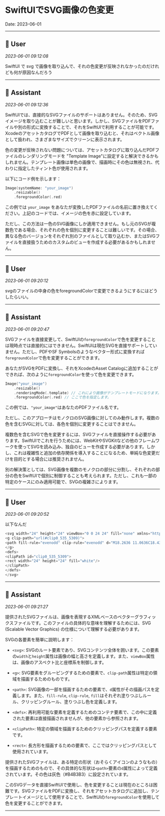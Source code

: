 # SwiftUIでSVG画像の色変更

Date: 2023-06-01

---

## 👤 User
*2023-06-01 09:12:08*

SwiftUI で svg で画像を取り込んで、それの色変更が反映されなかったのだけれども何が原因なんだろう

---

## 🤖 Assistant
*2023-06-01 09:12:36*

SwiftUIでは、直接的なSVGファイルのサポートはありません。そのため、SVGイメージを取り込むことが難しいと思います。しかし、SVGファイルをPDFファイルや別の形式に変換することで、それをSwiftUIで利用することが可能です。XcodeのアセットカタログでPDFとして画像を取り込むと、それはベクトル画像として扱われ、さまざまなサイズでクリーンに表示されます。

色の変更が反映されない問題については、アセットカタログに取り込んだPDFファイルのレンダリングモードを "Template Image"に設定すると解決できるかもしれません。テンプレート画像は単色の画像で、描画時にその色は無視され、代わりに指定したティント色が使用されます。

以下にコード例を示します：

```swift
Image(systemName: "your_image")
    .resizable()
    .foregroundColor(.red)
```

この例では `your_image` をあなたが変換したPDFファイルの名前に置き換えてください。上記のコードでは、イメージの色を赤に設定しています。

ただし、この方法は一色のSVG画像にしか適用できません。もし元のSVGが複数色である場合、それぞれの色を個別に変更することは難しいです。その場合、異なる色のバージョンをそれぞれ別のファイルとして取り込むか、またはSVGファイルを直接扱うためのカスタムのビューを作成する必要があるかもしれません。

---

## 👤 User
*2023-06-01 09:20:12*

svgのファイルの中身の色をforegroundColorで変更できるようにするにはどうしたらいい。

---

## 🤖 Assistant
*2023-06-01 09:20:47*

SVGファイルを直接変更して、SwiftUIの`foregroundColor`で色を変更することは現時点では直接的にはできません。SwiftUIは現在SVGを直接サポートしていません。ただし、PDFやSF Symbolsのようなベクター形式に変換すれば`foregroundColor`で色を変更することができます。

あなたがSVGをPDFに変換し、それをXcodeのAsset Catalogに追加することができれば、次のように`foregroundColor`を使って色を変更できます。

```swift
Image("your_image")
    .resizable()
    .renderingMode(.template) // これにより画像がテンプレートモードになります。
    .foregroundColor(.red) // ここで色を指定します。
```

この例では、`"your_image"`はあなたのPDFファイル名です。

ただし、このアプローチはモノクロのSVG画像に対してのみ動作します。複数の色を含むSVGに対しては、各色を個別に変更することはできません。

複数色を含むSVGで色を変更するには、SVGファイルを直接操作する必要があります。SwiftUIでこれを行うためには、WebKitやSVGKitなどの他のフレームワークを使ってSVGを読み込み、独自のビューを作成する必要があります。しかし、これは複雑性と追加の依存関係を導入することになるため、単純な色変更だけを目的とする場合には推奨されません。

別の解決策としては、SVG画像を複数のモノクロの部分に分割し、それぞれの部分の色をSwiftUIで個別に制御することも考えられます。ただし、これも一部の特定のケースにのみ適用可能で、SVGの複雑さによります。

---

## 👤 User
*2023-06-01 09:20:52*

以下なんだ

```swift
<svg width="24" height="24" viewBox="0 0 24 24" fill="none" xmlns="http://www.w3.org/2000/svg">
<g clip-path="url(#clip0_535_5309)">
<path fill-rule="evenodd" clip-rule="evenodd" d="M18.2636 11.0636C18.4324 10.8948 18.6613 10.8 18.9 10.8C19.1387 10.8 19.3676 10.8948 19.5364 11.0636C19.7052 11.2324 19.8 11.4613 19.8 11.7V17.1C19.8 17.8161 19.5155 18.5028 19.0092 19.0092C18.5028 19.5155 17.8161 19.8 17.1 19.8H6.30001C5.58392 19.8 4.89717 19.5155 4.39082 19.0092C3.88447 18.5028 3.60001 17.8161 3.60001 17.1V6.30001C3.60001 5.58392 3.88447 4.89717 4.39082 4.39082C4.89717 3.88447 5.58392 3.60001 6.30001 3.60001H11.7C11.9387 3.60001 12.1676 3.69483 12.3364 3.86361C12.5052 4.03239 12.6 4.26131 12.6 4.50001C12.6 4.7387 12.5052 4.96762 12.3364 5.1364C12.1676 5.30518 11.9387 5.40001 11.7 5.40001H6.30001C6.06131 5.40001 5.83239 5.49483 5.66361 5.66361C5.49483 5.83239 5.40001 6.06131 5.40001 6.30001V17.1C5.40001 17.3387 5.49483 17.5676 5.66361 17.7364C5.83239 17.9052 6.06131 18 6.30001 18H17.1C17.3387 18 17.5676 17.9052 17.7364 17.7364C17.9052 17.5676 18 17.3387 18 17.1V11.7C18 11.4613 18.0948 11.2324 18.2636 11.0636ZM16.722 5.40001H15.3C15.0613 5.40001 14.8323 5.30518 14.6636 5.1364C14.4948 4.96762 14.4 4.7387 14.4 4.50001C14.4 4.26131 14.4948 4.03239 14.6636 3.86361C14.8323 3.69483 15.0613 3.60001 15.3 3.60001H18.9C19.1387 3.60001 19.3676 3.69483 19.5364 3.86361C19.7051 4.03239 19.8 4.26131 19.8 4.50001V8.10001C19.8 8.3387 19.7051 8.56762 19.5364 8.7364C19.3676 8.90518 19.1387 9.00001 18.9 9.00001C18.6613 9.00001 18.4323 8.90518 18.2636 8.7364C18.0948 8.56762 18 8.3387 18 8.10001V6.67801L12.339 12.33C12.2553 12.4144 12.1558 12.4813 12.0461 12.527C11.9364 12.5727 11.8188 12.5962 11.7 12.5962C11.5811 12.5962 11.4635 12.5727 11.3538 12.527C11.2442 12.4813 11.1446 12.4144 11.061 12.33C10.9766 12.2463 10.9096 12.1468 10.864 12.0371C10.8183 11.9275 10.7947 11.8098 10.7947 11.691C10.7947 11.5722 10.8183 11.4546 10.864 11.3449C10.9096 11.2352 10.9766 11.1357 11.061 11.052L16.722 5.40001Z" fill="#B4B3B3"/>
</g>
<defs>
<clipPath id="clip0_535_5309">
<rect width="24" height="24" fill="white"/>
</clipPath>
</defs>
</svg>
```

---

## 🤖 Assistant
*2023-06-01 09:21:27*

提供されたSVGファイルは、画像を表現するXMLベースのベクターグラフィックスファイルです。このファイルの具体的な意味を理解するためには、SVG (Scalable Vector Graphics) の仕様について理解する必要があります。

SVGの各要素を簡単に説明します：

- `<svg>`: SVGのルート要素であり、SVGコンテンツ全体を囲います。この要素の`width`と`height`属性は画像の幅と高さを定義します。また、`viewBox`属性は、画像のアスペクト比と座標系を制御します。

- `<g>`: SVG要素をグルーピングするための要素で、`clip-path`属性は特定の領域を描画するためのものです。

- `<path>`: SVG画像の一部を描画するための要素で、`d`属性がその描画パスを定義します。また、`fill-rule`, `clip-rule`, `fill`はそれぞれ塗りつぶしルール、クリッピングルール、塗りつぶし色を定義します。

- `<defs>`: 再利用可能な要素を定義するためのコンテナ要素で、この中に定義された要素は直接描画されませんが、他の要素から参照されます。

- `<clipPath>`: 特定の領域を描画するためのクリッピングパスを定義する要素です。

- `<rect>`: 長方形を描画するための要素で、ここではクリッピングパスとして使用されています。

提供されたSVGファイルは、ある特定の形状（おそらくアイコンのようなもの）を描画するためのもので、その具体的な形状は`<path>`要素の`d`属性によって定義されています。その色は灰色（#B4B3B3）に設定されています。

このSVGデータを直接SwiftUIで使用し、色を変更することは現在のところは困難です。SVGファイルをPDFに変換し、それをアセットカタログに追加し、テンプレートイメージとして使用することで、SwiftUIの`foregroundColor`を使用して色を変更することができます。

---
